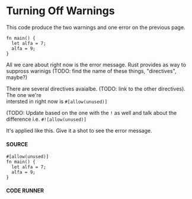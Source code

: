 # Turning Off Warnings

This code produce the two warnings and one
error on the previous page.

```rust, noplayground
fn main() {
  let alfa = 7;
  alfa = 9;
}
```

All we care about right now is the error message.
Rust provides as way to suppross warinigs (TODO:
find the name of these things, "directives", maybe?)

There are several directives avaialbe. (TODO:
link to the other directives). The one we're  
intersted in right now is `#[allow(unused)]`

(TODO: Update based on the one with the `!`
as well and talk about the difference i.e.
`#![allow(unused)]`

It's applied like this. Give it a shot
to see the error message.

#### SOURCE

```rust, noplayground, EXAMPLE1
#[allow(unused)]
fn main() {
  let alfa = 7;
  alfa = 9;
}
```

#### CODE RUNNER

```rust, editable, CODE1

```

